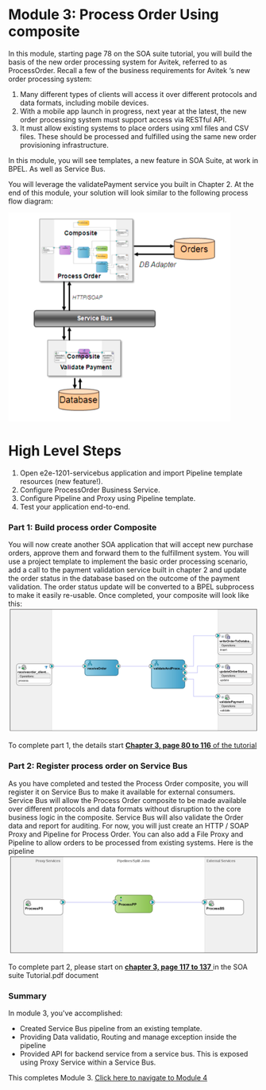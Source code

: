 # Module 3: Process Order Using composite

In this module, starting page 78 on the SOA suite tutorial, you will build the basis of the new order processing system for Avitek, referred to as ProcessOrder.
Recall a few of the business requirements for Avitek ‘s new order processing system:
1. Many different types of clients will access it over different protocols and data formats, including mobile devices.
2. With a mobile app launch in progress, next year at the latest, the new order processing system must support access via RESTful API.
3. It must allow existing systems to place orders using xml files and CSV files. These should be processed and fulfilled using the same new order provisioning infrastructure.

In this module, you will see templates, a new feature in SOA Suite, at work in BPEL. As well as Service Bus. 

You will leverage the validatePayment service you built in Chapter 2.
At the end of this module, your solution will look similar to the following process flow diagram:

![](images/3/Module3-SOA.png)

# High Level Steps

1. Open e2e-1201-servicebus application and import Pipeline template resources (new feature!).
2. Configure ProcessOrder Business Service.
3. Configure Pipeline and Proxy using Pipeline template.
4. Test your application end-to-end.


### **Part 1**: Build process order Composite
You will now create another SOA application that will accept new purchase orders, approve them and forward them to the fulfillment system. You will use a project template to implement the basic order processing scenario, add a call to the payment validation service built in chapter 2 and update the order status in the database based on the outcome of the payment validation. The order status update will be converted to a BPEL subprocess to make it easily re-usable. 
    Once completed, your composite will look like this:
    ![](images/3/ProcessOrderComposite.png)

To complete part 1, the details start <ins>**Chapter 3, page 80 to 116** of the tutorial </ins>

### **Part 2**: Register process order on Service Bus 
As you have completed and tested the Process Order composite, you will register it on Service Bus to make it available for external consumers. Service Bus will allow the Process Order composite to be made available over different protocols and data formats without disruption to the core business logic in the composite. Service Bus will also validate the Order data and report for auditing. For now, you will just create an HTTP / SOAP Proxy and Pipeline for Process Order. You can also add a File Proxy and Pipeline to allow orders to be processed from existing systems.
    Here is the pipeline
    ![](images/3/ProxyService.png)

To complete part 2, please start on <ins> **chapter 3, page 117 to 137** </ins> in the SOA suite Tutorial.pdf document

### **Summary**
In module 3, you've accomplished:
- Created Service Bus pipeline from an existing template.
- Providing Data validatio, Routing and manage exception inside the pipeline
- Provided API for backend service from a service bus. This is exposed using Proxy Service within a Service Bus.
  

This completes Module 3.  [Click here to navigate to Module 4](4-add-new-channel-for-ordering.md)
